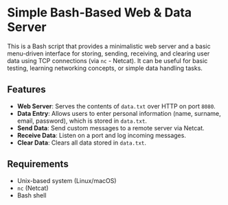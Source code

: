 # Simple Bash-Based Web & Data Server

This is a Bash script that provides a minimalistic web server and a basic menu-driven interface for storing, sending, receiving, and clearing user data using TCP connections (via `nc` - Netcat). It can be useful for basic testing, learning networking concepts, or simple data handling tasks.

## Features

- **Web Server**: Serves the contents of `data.txt` over HTTP on port `8080`.
- **Data Entry**: Allows users to enter personal information (name, surname, email, password), which is stored in `data.txt`.
- **Send Data**: Send custom messages to a remote server via Netcat.
- **Receive Data**: Listen on a port and log incoming messages.
- **Clear Data**: Clears all data stored in `data.txt`.

## Requirements

- Unix-based system (Linux/macOS)
- `nc` (Netcat)
- Bash shell

